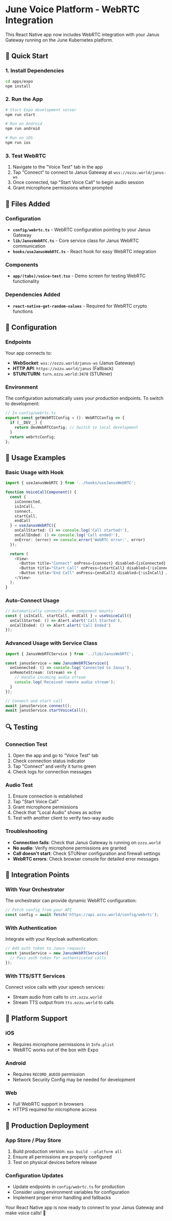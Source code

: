# June Voice Platform - WebRTC Integration

This React Native app now includes WebRTC integration with your Janus Gateway running on the June Kubernetes platform.

## 🚀 Quick Start

### 1. Install Dependencies
```bash
cd apps/expo
npm install
```

### 2. Run the App
```bash
# Start Expo development server
npm run start

# Run on Android
npm run android

# Run on iOS
npm run ios
```

### 3. Test WebRTC
1. Navigate to the "Voice Test" tab in the app
2. Tap "Connect" to connect to Janus Gateway at `wss://ozzu.world/janus-ws`
3. Once connected, tap "Start Voice Call" to begin audio session
4. Grant microphone permissions when prompted

## 📁 Files Added

### Configuration
- **`config/webrtc.ts`** - WebRTC configuration pointing to your Janus Gateway
- **`lib/JanusWebRTC.ts`** - Core service class for Janus WebRTC communication
- **`hooks/useJanusWebRTC.ts`** - React hook for easy WebRTC integration

### Components
- **`app/(tabs)/voice-test.tsx`** - Demo screen for testing WebRTC functionality

### Dependencies Added
- **`react-native-get-random-values`** - Required for WebRTC crypto functions

## 🔧 Configuration

### Endpoints
Your app connects to:
- **WebSocket**: `wss://ozzu.world/janus-ws` (Janus Gateway)
- **HTTP API**: `https://ozzu.world/janus` (Fallback)
- **STUN/TURN**: `turn.ozzu.world:3478` (STUNner)

### Environment
The configuration automatically uses your production endpoints. To switch to development:

```typescript
// In config/webrtc.ts
export const getWebRTCConfig = (): WebRTCConfig => {
  if (__DEV__) {
    return devWebRTCConfig; // Switch to local development
  }
  return webrtcConfig;
};
```

## 🎯 Usage Examples

### Basic Usage with Hook
```typescript
import { useJanusWebRTC } from '../hooks/useJanusWebRTC';

function VoiceCallComponent() {
  const {
    isConnected,
    isInCall,
    connect,
    startCall,
    endCall
  } = useJanusWebRTC({
    onCallStarted: () => console.log('Call started!'),
    onCallEnded: () => console.log('Call ended!'),
    onError: (error) => console.error('WebRTC error:', error)
  });

  return (
    <View>
      <Button title="Connect" onPress={connect} disabled={isConnected} />
      <Button title="Start Call" onPress={startCall} disabled={!isConnected || isInCall} />
      <Button title="End Call" onPress={endCall} disabled={!isInCall} />
    </View>
  );
}
```

### Auto-Connect Usage
```typescript
// Automatically connects when component mounts
const { isInCall, startCall, endCall } = useVoiceCall({
  onCallStarted: () => Alert.alert('Call Started'),
  onCallEnded: () => Alert.alert('Call Ended')
});
```

### Advanced Usage with Service Class
```typescript
import { JanusWebRTCService } from '../lib/JanusWebRTC';

const janusService = new JanusWebRTCService({
  onConnected: () => console.log('Connected to Janus'),
  onRemoteStream: (stream) => {
    // Handle incoming audio stream
    console.log('Received remote audio stream');
  }
});

// Connect and start call
await janusService.connect();
await janusService.startVoiceCall();
```

## 🔍 Testing

### Connection Test
1. Open the app and go to "Voice Test" tab
2. Check connection status indicator
3. Tap "Connect" and verify it turns green
4. Check logs for connection messages

### Audio Test
1. Ensure connection is established
2. Tap "Start Voice Call"
3. Grant microphone permissions
4. Check that "Local Audio" shows as active
5. Test with another client to verify two-way audio

### Troubleshooting
- **Connection fails**: Check that Janus Gateway is running on `ozzu.world`
- **No audio**: Verify microphone permissions are granted
- **Call doesn't start**: Check STUNner configuration and firewall settings
- **WebRTC errors**: Check browser console for detailed error messages

## 🔗 Integration Points

### With Your Orchestrator
The orchestrator can provide dynamic WebRTC configuration:

```typescript
// Fetch config from your API
const config = await fetch('https://api.ozzu.world/config/webrtc');
```

### With Authentication
Integrate with your Keycloak authentication:

```typescript
// Add auth token to Janus requests
const janusService = new JanusWebRTCService({
  // Pass auth token for authenticated calls
});
```

### With TTS/STT Services
Connect voice calls with your speech services:
- Stream audio from calls to `stt.ozzu.world`
- Stream TTS output from `tts.ozzu.world` to calls

## 📱 Platform Support

### iOS
- Requires microphone permissions in `Info.plist`
- WebRTC works out of the box with Expo

### Android
- Requires `RECORD_AUDIO` permission
- Network Security Config may be needed for development

### Web
- Full WebRTC support in browsers
- HTTPS required for microphone access

## 🚀 Production Deployment

### App Store / Play Store
1. Build production version: `eas build --platform all`
2. Ensure all permissions are properly configured
3. Test on physical devices before release

### Configuration Updates
- Update endpoints in `config/webrtc.ts` for production
- Consider using environment variables for configuration
- Implement proper error handling and fallbacks

Your React Native app is now ready to connect to your Janus Gateway and make voice calls! 🎉